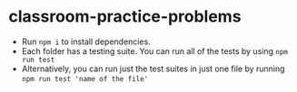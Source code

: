 # classroom-practice-problems

- Run ```npm i``` to install dependencies.
- Each folder has a testing suite. You can run all of the tests by using ```npm run test```
- Alternatively, you can run just the test suites in just one file by running ```npm run test 'name of the file'```
